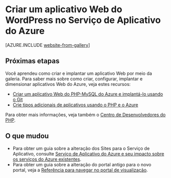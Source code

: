 <properties
	pageTitle="Criar um aplicativo Web do WordPress no Serviço de Aplicativo do Azure | Microsoft Azure"
	description="Saiba como criar um novo aplicativo Web do Azure em um blog do WordPress e depois implantá-lo por meio do Portal de Visualização do Azure."
	services="app-service\web"
	documentationCenter="php"
	authors="tfitzmac"
	manager="wpickett"
	editor=""/>

<tags
	ms.service="app-service-web"
	ms.workload="na"
	ms.tgt_pltfrm="na"
	ms.devlang="PHP"
	ms.topic="hero-article"
	ms.date="07/02/2015"
	ms.author="tomfitz"/>

# Criar um aplicativo Web do WordPress no Serviço de Aplicativo do Azure

[AZURE.INCLUDE [website-from-gallery](../../includes/website-from-gallery.md)]

## <a name="nextsteps"></a>Próximas etapas
Você aprendeu como criar e implantar um aplicativo Web por meio da galeria. Para saber mais sobre como criar, configurar, implantar e dimensionar aplicativos Web do Azure, veja estes recursos:

- [Criar um aplicativo Web do PHP-MySQL do Azure e implantá-lo usando o Git](/pt-BR/develop/php/tutorials/website-w-mysql-and-git/)
- [Crie tipos adicionais de aplicativos usando o PHP e o Azure](/pt-BR/develop/php/tutorials/)

Para obter mais informações, veja também o [Centro de Desenvolvedores do PHP](/develop/php/).

## O que mudou
* Para obter um guia sobre a alteração dos Sites para o Serviço de Aplicativo, consulte [Serviço de Aplicativo do Azure e seu impacto sobre os serviços do Azure existentes](http://go.microsoft.com/fwlink/?LinkId=529714).
* Para obter um guia sobre a alteração do portal antigo para o novo portal, veja a [Referência para navegar no portal de visualização](http://go.microsoft.com/fwlink/?LinkId=529715).

<!---HONumber=Oct15_HO1-->
